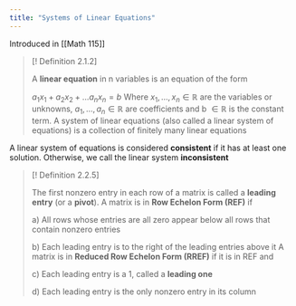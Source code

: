 ```yaml
---
title: "Systems of Linear Equations"
---
```


Introduced in [[Math 115]]

> [! Definition 2.1.2]
>
> A **linear equation** in n variables is an equation of the form 
> 
> $a_1x_1 + a_2x_2 + \dots a_nx_n = b$
> Where $x_1, \dots , x_n \in \mathbb{R}$ are the variables or unknowns, $a_1, \dots , a_n \in \mathbb{R}$ are coefficients and b $\in \mathbb{R}$ is the constant term. A system of linear equations (also called a linear system of equations) is a collection of finitely many linear equations

A linear system of equations is considered **consistent** if it has at least one solution. Otherwise, we call the linear system **inconsistent**

> [! Definition 2.2.5]
>
> The first nonzero entry in each row of a matrix is called a **leading entry** (or a **pivot**). A matrix is in **Row Echelon Form (REF)** if
> 
> a) All rows whose entries are all zero appear below all rows that contain nonzero entries
> 
> b) Each leading entry is to the right of the leading entries above it
> A matrix is in **Reduced Row Echelon Form (RREF)** if it is in REF and
> 
> c) Each leading entry is a 1, called a **leading one**
> 
> d) Each leading entry is the only nonzero entry in its column


